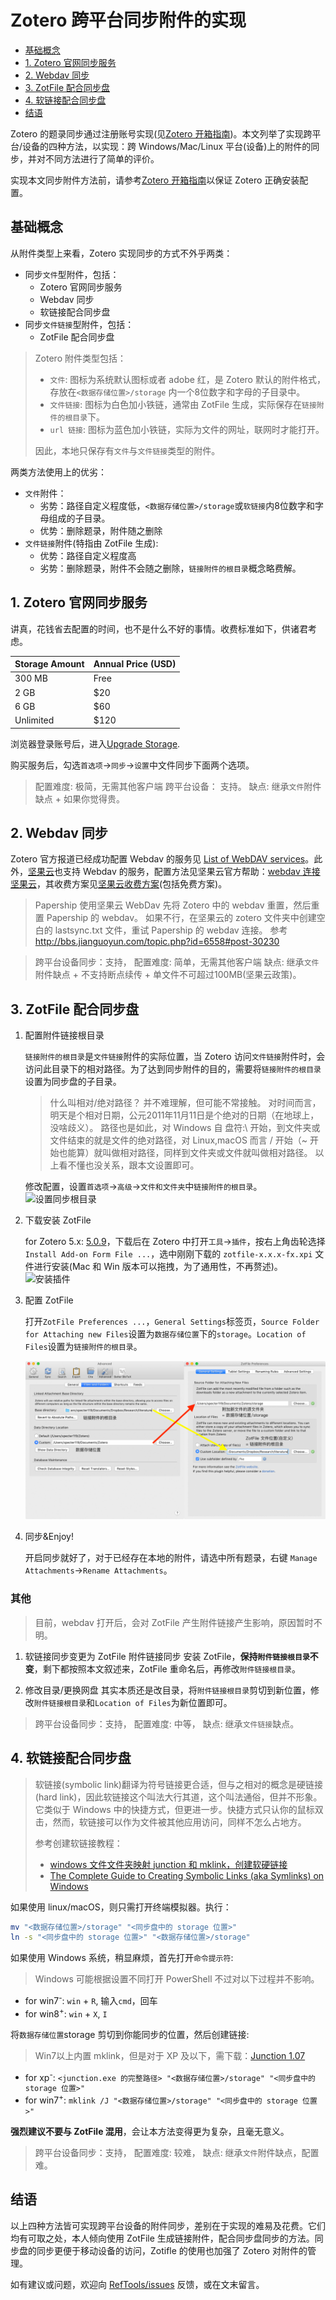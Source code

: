 # Zotero 跨平台同步附件的实现

<!-- @import "[TOC]" {cmd="toc" depthFrom=2 depthTo=2 orderedList=false} -->
<!-- code_chunk_output -->

* [基础概念](#基础概念)
* [1. Zotero 官网同步服务](#1-zotero-官网同步服务)
* [2. Webdav 同步](#2-webdav-同步)
* [3. ZotFile 配合同步盘](#3-zotfile-配合同步盘)
* [4. 软链接配合同步盘](#4-软链接配合同步盘)
* [结语](#结语)

<!-- /code_chunk_output -->

Zotero 的题录同步通过注册账号实现(见[Zotero 开箱指南](startup.md))。本文列举了实现跨平台/设备的四种方法，以实现：跨 Windows/Mac/Linux 平台(设备)上的附件的同步，并对不同方法进行了简单的评价。

实现本文同步附件方法前，请参考[Zotero 开箱指南](startup.md)以保证 Zotero 正确安装配置。

## 基础概念

从附件类型上来看，Zotero 实现同步的方式不外乎两类：

- 同步`文件`型附件，包括：
  - Zotero 官网同步服务
  - Webdav 同步
  - 软链接配合同步盘
- 同步`文件链接`型附件，包括：
  - ZotFile 配合同步盘

> Zotero 附件类型包括：
> - `文件`: 图标为系统默认图标或者 adobe 红，是 Zotero 默认的附件格式，存放在`<数据存储位置>/storage` 内一个8位数字和字母的子目录中。
> - `文件链接`: 图标为白色加小铁链，通常由 ZotFile 生成，实际保存在`链接附件的根目录`下。
> - `url 链接`: 图标为蓝色加小铁链，实际为文件的网址，联网时才能打开。
>
> 因此，本地只保存有`文件`与`文件链接`类型的附件。

两类方法使用上的优劣：

- `文件`附件：
  - 劣势：路径自定义程度低，`<数据存储位置>/storage`或`软链接`内8位数字和字母组成的子目录。
  - 优势：删除题录，附件随之删除
- `文件链接`附件(特指由 ZotFile 生成):
  - 优势：路径自定义程度高
  - 劣势：删除题录，附件不会随之删除，`链接附件的根目录`概念略费解。

## 1. Zotero 官网同步服务

讲真，花钱省去配置的时间，也不是什么不好的事情。收费标准如下，供诸君考虑。

| Storage Amount | Annual Price (USD) |
|:--|:--|
| 300 MB | Free |
| 2 GB | $20 |
| 6 GB | $60 |
| Unlimited | $120 |

浏览器登录账号后，进入[Upgrade Storage](https://www.Zotero.org/settings/storage).

购买服务后，勾选`首选项`→`同步`→`设置`中文件同步下面两个选项。

> 配置难度: 极简，无需其他客户端
> 跨平台设备： 支持。
> 缺点: 继承`文件`附件缺点 + 如果你觉得贵。

## 2. Webdav 同步

Zotero 官方报道已经成功配置 Webdav 的服务见 [List of WebDAV services](https://www.zotero.org/support/kb/webdav_services)。此外，[坚果云](https://www.jianguoyun.com/)也支持 Webdav 的服务，配置方法见坚果云官方帮助：[webdav 连接坚果云](http://help.jianguoyun.com/?p=3168)，其收费方案见[坚果云收费方案](https://www.jianguoyun.com/s/pricing)(包括免费方案)。

> Papership 使用坚果云 WebDav
> 先将 Zotero 中的 webdav 重置，然后重置 Papership 的 webdav。
> 如果不行，在坚果云的 zotero 文件夹中创建空白的 lastsync.txt 文件，重试 Papership 的 webdav 连接。
> 参考 <http://bbs.jianguoyun.com/topic.php?id=6558#post-30230>

> 跨平台设备同步：支持，
> 配置难度: 简单，无需其他客户端
> 缺点: 继承`文件`附件缺点 + 不支持断点续传 + 单文件不可超过100MB(坚果云政策)。

## 3. ZotFile 配合同步盘

1. 配置附件链接根目录

    `链接附件的根目录`是`文件链接`附件的实际位置，当 Zotero 访问`文件链接`附件时，会访问此目录下的相对路径。为了达到同步附件的目的，需要将`链接附件的根目录`设置为同步盘的子目录。

    > 什么叫相对/绝对路径？
    > 并不难理解，但可能不常接触。
    > 对时间而言，明天是个相对日期，公元2011年11月11日是个绝对的日期（在地球上，没啥歧义）。
    > 路径也是如此，对 Windows 自 盘符:\ 开始，到文件夹或文件结束的就是文件的绝对路径，对 Linux,macOS 而言 / 开始（~ 开始也能算）就叫做相对路径，同样到文件夹或文件就叫做相对路径。
    > 以上看不懂也没关系，跟本文设置即可。

    修改配置，设置`首选项`→`高级`→`文件和文件夹`中`链接附件的根目录`。
    ![设置同步根目录](figs/sync_root_folder.png)

1. 下载安装 ZotFile

    for Zotero 5.x: [5.0.9](https://github.com/jlegewie/zotfile/releases/download/v5.0.9/zotfile-5.0.9-fx.xpi)，下载后在 Zotero 中打开`工具`→`插件`，按右上角齿轮选择`Install Add-on Form File ...`，选中刚刚下载的 `zotfile-x.x.x-fx.xpi` 文件进行安装(Mac 和 Win 版本可以拖拽，为了通用性，不再赘述)。
    ![安装插件](figs/install_plugin.png)

1. 配置 ZotFile

    打开`ZotFile Preferences ...`，`General Settings`标签页，`Source Folder for Attaching new Files`设置为`数据存储位置`下的`storage`。`Location of Files`设置为`链接附件的根目录`。

    ![配置 ZotFile](figs/zotfile_settings.png)

1. 同步\&Enjoy!

    开启同步就好了，对于已经存在本地的附件，请选中所有题录，右键 `Manage Attachments`→`Rename Attachments`。

### 其他

> 目前，webdav 打开后，会对 ZotFile 产生附件链接产生影响，原因暂时不明。

1. 软链接同步变更为 ZotFile 附件链接同步
  安装 ZotFile，**保持`附件链接根目录`不变**，剩下都按照本文叙述来，ZotFile 重命名后，再修改`附件链接根目录`。

1. 修改目录/更换网盘
  其实本质还是改目录，将`附件链接根目录`剪切到新位置，修改`附件链接根目录`和`Location of Files`为新位置即可。

> 跨平台设备同步：支持，
> 配置难度: 中等，
> 缺点: 继承`文件链接`缺点。

## 4. 软链接配合同步盘

> 软链接(symbolic link)翻译为符号链接更合适，但与之相对的概念是硬链接(hard link)，因此软链接这个叫法大行其道，这个叫法通俗，但并不形象。
> 它类似于 Windows 中的快捷方式，但更进一步。快捷方式只认你的鼠标双击，然而，软链接可以作为文件被其他应用访问，同样不怎么占地方。
>
> 参考创建软链接教程：
> - [windows 文件文件夹映射 junction 和 mklink，创建软硬链接](http://www.codes51.com/article/detail_223538.html)
> - [The Complete Guide to Creating Symbolic Links (aka Symlinks) on Windows](https://www.howtogeek.com/howto/16226/complete-guide-to-symbolic-links-symlinks-on-windows-or-linux/)

如果使用 linux/macOS，则只需打开终端模拟器。执行：

```sh
mv "<数据存储位置>/storage" "<同步盘中的 storage 位置>"
ln -s "<同步盘中的 storage 位置>" "<数据存储位置>/storage"
```

如果使用 Windows 系统，稍显麻烦，首先打开`命令提示符`:

> Windows 可能根据设置不同打开 PowerShell 不过对以下过程并不影响。

- for win7<sup>-</sup>: `win` + `R`, 输入`cmd`，回车
- for win8<sup>+</sup>: `win` + `X`, `I`

将`数据存储位置`storage 剪切到你能同步的位置，然后创建链接:
> Win7以上内置 mklink，但是对于 XP 及以下，需下载：[Junction 1.07](https://docs.microsoft.com/zh-cn/sysinternals/downloads/junction)

- for xp<sup>-</sup>: `<junction.exe 的完整路径> "<数据存储位置>/storage" "<同步盘中的 storage 位置>"`
- for win7<sup>+</sup>: `mklink /J "<数据存储位置>/storage" "<同步盘中的 storage 位置>"`

**强烈建议不要与 ZotFile 混用**，会让本方法变得更为复杂，且毫无意义。

> 跨平台设备同步：支持，
> 配置难度: 较难，
> 缺点: 继承`文件`附件缺点，配置难。

## 结语

以上四种方法皆可实现跨平台设备的附件同步，差别在于实现的难易及花费。它们均有可取之处，本人倾向使用 ZotFile 生成链接附件，配合同步盘同步的方法。同步盘的同步更便于移动设备的访问，Zotifle 的使用也加强了 Zotero 对附件的管理。

如有建议或问题，欢迎向 [RefTools/issues](https://github.com/specter119/RefTools/issues) 反馈，或在文末留言。
